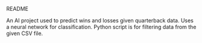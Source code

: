 README

An AI project used to predict wins and losses given quarterback data.
Uses a neural network for classification.
Python script is for filtering data from the given CSV file.
